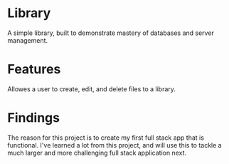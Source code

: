 # Library
A simple library, built to demonstrate mastery of 
databases and server management.

# Features
Allowes a user to create, edit, and delete files 
to a library.

# Findings
The reason for this project is to create my first full stack app that is functional.
I've learned a lot from this project, and will use this to tackle a much larger and 
more challenging full stack application next.
